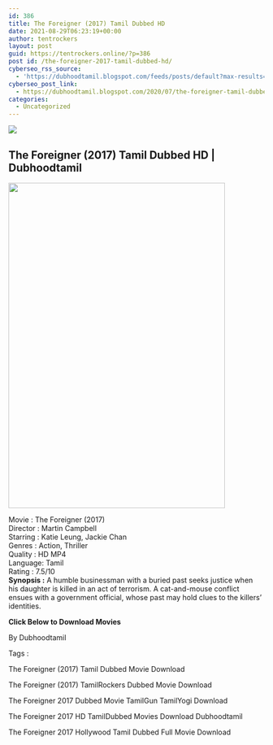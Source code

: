 ```yaml
---
id: 386
title: The Foreigner (2017) Tamil Dubbed HD
date: 2021-08-29T06:23:19+00:00
author: tentrockers
layout: post
guid: https://tentrockers.online/?p=386
post id: /the-foreigner-2017-tamil-dubbed-hd/
cyberseo_rss_source:
  - 'https://dubhoodtamil.blogspot.com/feeds/posts/default?max-results=150&start-index=151'
cyberseo_post_link:
  - https://dubhoodtamil.blogspot.com/2020/07/the-foreigner-tamil-dubbed-hd.html
categories:
  - Uncategorized
---
```

<div class="media_block">
  <img src="https://1.bp.blogspot.com/-ZdTxUUJeoYI/Xvxt8aBLLCI/AAAAAAAABlA/RuhOy1_j9cEDq7dTSFMU9BVysHBqTVIngCNcBGAsYHQ/s72-c/23c979de883a1c7c2e6afccffd2567bb.jpg" class="media_thumbnail" />
</div>

<div dir="ltr" trbidi="on" readability="23.550295857988">
  <h2>
    The Foreigner (2017) Tamil Dubbed HD | Dubhoodtamil
  </h2>
  
  <div class="separator">
    <a href="https://1.bp.blogspot.com/-ZdTxUUJeoYI/Xvxt8aBLLCI/AAAAAAAABlA/RuhOy1_j9cEDq7dTSFMU9BVysHBqTVIngCNcBGAsYHQ/s1600/23c979de883a1c7c2e6afccffd2567bb.jpg" imageanchor="1"><img loading="lazy" border="0" data-original-height="1500" data-original-width="1000" height="640" src="https://1.bp.blogspot.com/-ZdTxUUJeoYI/Xvxt8aBLLCI/AAAAAAAABlA/RuhOy1_j9cEDq7dTSFMU9BVysHBqTVIngCNcBGAsYHQ/s640/23c979de883a1c7c2e6afccffd2567bb.jpg" width="426" /></a>
  </div>
  
  <p>
    Movie<span> </span>:<span> </span>The Foreigner (2017)<br />Director<span> </span>:<span> </span>Martin Campbell<br />Starring<span> </span>:<span> </span>Katie Leung, Jackie Chan<br />Genres<span> </span>:<span> </span>Action, Thriller<br />Quality<span> </span>:<span> </span>HD MP4<br />Language:<span> </span>Tamil<br />Rating<span> </span>:<span> </span>7.5/10<br /><b>Synopsis :</b> A humble businessman with a buried past seeks justice when his daughter is killed in an act of terrorism. A cat-and-mouse conflict ensues with a government official, whose past may hold clues to the killers&#8217; identities.
  </p>
  
  <p>
    <span><b>Click Below to Download Movies</b></span>
  </p>
  
  <p>
    <span>By Dubhoodtamil</span>
  </p>
  
  <p>
    <span>Tags :</span>
  </p>
  
  <p>
    <span>The Foreigner (2017) Tamil Dubbed Movie Download</span>
  </p>
  
  <p>
    <span>The Foreigner (2017) TamilRockers Dubbed Movie Download</span>
  </p>
  
  <p>
    <span>The Foreigner 2017 Dubbed Movie TamilGun TamilYogi Download</span>
  </p>
  
  <p>
    <span>The Foreigner 2017 HD TamilDubbed Movies Download Dubhoodtamil</span>
  </p>
  
  <p>
    <span>The Foreigner 2017 Hollywood Tamil Dubbed Full Movie Download</span>
  </p></p>
</div>